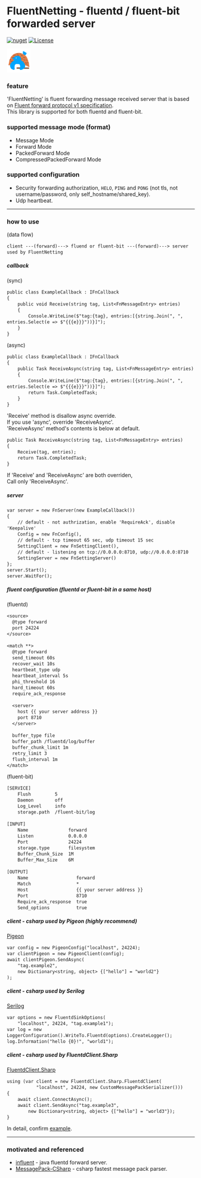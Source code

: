 # FluentNetting - fluentd / fluent-bit forwarded server

[![nuget](https://badgen.net/nuget/v/FluentNetting/latest)](https://www.nuget.org/packages/FluentNetting/)
[![License](https://img.shields.io/badge/License-Apache%202.0-blue.svg)](https://opensource.org/licenses/Apache-2.0)

![Icon_64.png](https://raw.githubusercontent.com/shigenobu/FluentNetting/master/FluentNetting/Icon/Icon_64.png?token=GHSAT0AAAAAABPXY7W2PHLTUKFDLX7CJZX2YO72PVQ)

### feature

'FluentNetting' is fluent forwarding message received server that is based on [Fluent forward protocol v1 specification](https://github.com/fluent/fluentd/wiki/Forward-Protocol-Specification-v1).  
This library is supported for both fluentd and fluent-bit.  

### supported message mode (format)

* Message Mode
* Forward Mode
* PackedForward Mode
* CompressedPackedForward Mode

### supported configuration  

* Security forwarding authorization, `HELO`, `PING` and `PONG` (not tls, not username/password, only self_hostname/shared_key).
* Udp heartbeat.

---

### how to use

(data flow)  

    client ---(forward)---> fluend or fluent-bit ---(forward)---> server used by FluentNetting

##### callback

(sync)  

    public class ExampleCallback : IFnCallback
    {
        public void Receive(string tag, List<FnMessageEntry> entries)
        {
            Console.WriteLine($"tag:{tag}, entries:[{string.Join(", ", entries.Select(e => $"{{{e}}}"))}]");
        }
    }

(async)  

    public class ExampleCallback : IFnCallback
    {
        public Task ReceiveAsync(string tag, List<FnMessageEntry> entries)
        {
            Console.WriteLine($"tag:{tag}, entries:[{string.Join(", ", entries.Select(e => $"{{{e}}}"))}]");
            return Task.CompletedTask;
        }
    }

'Receive' method is disallow async override.  
If you use 'async', override 'ReceiveAsync'.  
'ReceiveAsync' method's contents is below at default.  

    public Task ReceiveAsync(string tag, List<FnMessageEntry> entries)
    {
        Receive(tag, entries);
        return Task.CompletedTask;
    }

If 'Receive' and 'ReceiveAsync' are both overriden,  
Call only 'ReceiveAsync'.  

##### server

    var server = new FnServer(new ExampleCallback())
    {
        // default - not authrization, enable 'RequireAck', disable 'Keepalive'
        Config = new FnConfig(),
        // default - tcp timeout 65 sec, udp timeout 15 sec
        SettingClient = new FnSettingClient(),
        // default - listening on tcp://0.0.0.0:8710, udp://0.0.0.0:8710
        SettingServer = new FnSettingServer()
    };
    server.Start();
    server.WaitFor();

##### fluent configuration (fluentd or fluent-bit in a same host)

(fluentd)  

    <source>
      @type forward
      port 24224
    </source>
    
    <match **>
      @type forward  
      send_timeout 60s
      recover_wait 10s
      heartbeat_type udp
      heartbeat_interval 5s
      phi_threshold 16
      hard_timeout 60s
      require_ack_response
    
      <server>
        host {{ your server address }}
        port 8710
      </server>
    
      buffer_type file
      buffer_path /fluentd/log/buffer
      buffer_chunk_limit 1m
      retry_limit 3
      flush_interval 1m
    </match>

(fluent-bit)  

    [SERVICE]
        Flush         5
        Daemon        off
        Log_Level     info
        storage.path  /fluent-bit/log

    [INPUT]
        Name               forward
        Listen             0.0.0.0
        Port               24224
        storage.type       filesystem
        Buffer_Chunk_Size  1M
        Buffer_Max_Size    6M

    [OUTPUT]
        Name                  forward
        Match                 *
        Host                  {{ your server address }}
        Port                  8710
        Require_ack_response  true
        Send_options          true

##### client - csharp used by Pigeon (highly recommend)

[Pigeon](https://www.nuget.org/packages/Pigeon/)  

    var config = new PigeonConfig("localhost", 24224);
    var clientPigeon = new PigeonClient(config);
    await clientPigeon.SendAsync(
        "tag.example2",
        new Dictionary<string, object> {["hello"] = "world2"}
    );

##### client - csharp used by Serilog

[Serilog](https://www.nuget.org/packages/Serilog.Sinks.Fluentd/)  

    var options = new FluentdSinkOptions(
        "localhost", 24224, "tag.example1");
    var log = new LoggerConfiguration().WriteTo.Fluentd(options).CreateLogger();
    log.Information("hello {0}!", "world1");

##### client - csharp used by FluentdClient.Sharp

[FluentdClient.Sharp](https://www.nuget.org/packages/FluentdClient.Sharp/)  

    using (var client = new FluentdClient.Sharp.FluentdClient(
               "localhost", 24224, new CustomMessagePackSerializer()))
    {
        await client.ConnectAsync();
        await client.SendAsync("tag.example3", 
            new Dictionary<string, object> {["hello"] = "world3"});
    }

In detail, confirm [example](https://github.com/shigenobu/FluentNetting/blob/master/FluentNetting.Examples/Program.cs).  

---

### motivated and referenced

* [influent](https://github.com/okumin/influent) - java fluentd forward server.
* [MessagePack-CSharp](https://github.com/neuecc/MessagePack-CSharp) - csharp fastest message pack parser.
